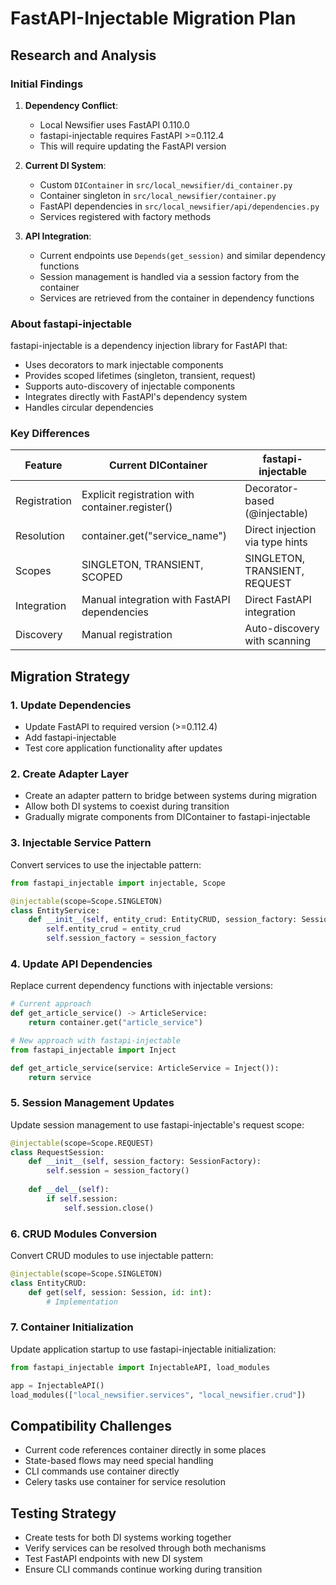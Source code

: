 # FastAPI-Injectable Migration Plan

## Research and Analysis

### Initial Findings

1. **Dependency Conflict**:
   - Local Newsifier uses FastAPI 0.110.0
   - fastapi-injectable requires FastAPI >=0.112.4
   - This will require updating the FastAPI version

2. **Current DI System**:
   - Custom `DIContainer` in `src/local_newsifier/di_container.py`
   - Container singleton in `src/local_newsifier/container.py`
   - FastAPI dependencies in `src/local_newsifier/api/dependencies.py`
   - Services registered with factory methods

3. **API Integration**:
   - Current endpoints use `Depends(get_session)` and similar dependency functions
   - Session management is handled via a session factory from the container
   - Services are retrieved from the container in dependency functions

### About fastapi-injectable

fastapi-injectable is a dependency injection library for FastAPI that:

- Uses decorators to mark injectable components
- Provides scoped lifetimes (singleton, transient, request)
- Supports auto-discovery of injectable components
- Integrates directly with FastAPI's dependency system
- Handles circular dependencies

### Key Differences

| Feature | Current DIContainer | fastapi-injectable |
|---------|---------------------|-------------------|
| Registration | Explicit registration with container.register() | Decorator-based (@injectable) |
| Resolution | container.get("service_name") | Direct injection via type hints |
| Scopes | SINGLETON, TRANSIENT, SCOPED | SINGLETON, TRANSIENT, REQUEST |
| Integration | Manual integration with FastAPI dependencies | Direct FastAPI integration |
| Discovery | Manual registration | Auto-discovery with scanning |

## Migration Strategy

### 1. Update Dependencies

- Update FastAPI to required version (>=0.112.4)
- Add fastapi-injectable
- Test core application functionality after updates

### 2. Create Adapter Layer

- Create an adapter pattern to bridge between systems during migration
- Allow both DI systems to coexist during transition
- Gradually migrate components from DIContainer to fastapi-injectable

### 3. Injectable Service Pattern

Convert services to use the injectable pattern:

```python
from fastapi_injectable import injectable, Scope

@injectable(scope=Scope.SINGLETON)
class EntityService:
    def __init__(self, entity_crud: EntityCRUD, session_factory: SessionFactory):
        self.entity_crud = entity_crud
        self.session_factory = session_factory
```

### 4. Update API Dependencies

Replace current dependency functions with injectable versions:

```python
# Current approach
def get_article_service() -> ArticleService:
    return container.get("article_service")

# New approach with fastapi-injectable
from fastapi_injectable import Inject

def get_article_service(service: ArticleService = Inject()):
    return service
```

### 5. Session Management Updates

Update session management to use fastapi-injectable's request scope:

```python
@injectable(scope=Scope.REQUEST)
class RequestSession:
    def __init__(self, session_factory: SessionFactory):
        self.session = session_factory()
        
    def __del__(self):
        if self.session:
            self.session.close()
```

### 6. CRUD Modules Conversion

Convert CRUD modules to use injectable pattern:

```python
@injectable(scope=Scope.SINGLETON)
class EntityCRUD:
    def get(self, session: Session, id: int):
        # Implementation
```

### 7. Container Initialization

Update application startup to use fastapi-injectable initialization:

```python
from fastapi_injectable import InjectableAPI, load_modules

app = InjectableAPI()
load_modules(["local_newsifier.services", "local_newsifier.crud"])
```

## Compatibility Challenges

- Current code references container directly in some places
- State-based flows may need special handling
- CLI commands use container directly
- Celery tasks use container for service resolution

## Testing Strategy

- Create tests for both DI systems working together
- Verify services can be resolved through both mechanisms
- Test FastAPI endpoints with new DI system
- Ensure CLI commands continue working during transition